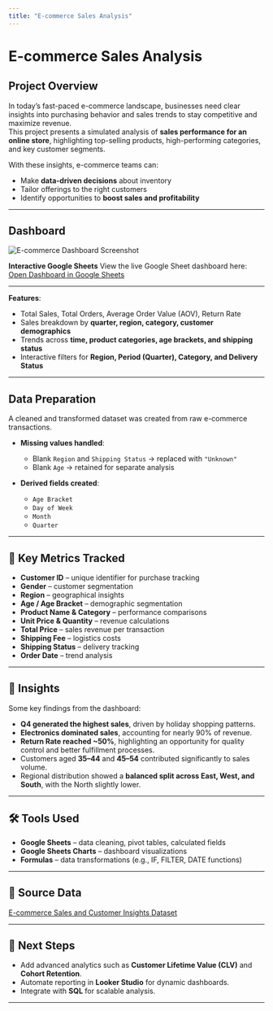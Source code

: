 ```yaml
---
title: "E-commerce Sales Analysis"
---
```


# E-commerce Sales Analysis

## Project Overview
In today’s fast-paced e-commerce landscape, businesses need clear insights into purchasing behavior and sales trends to stay competitive and maximize revenue.  
This project presents a simulated analysis of **sales performance for an online store**, highlighting top-selling products, high-performing categories, and key customer segments.  

With these insights, e-commerce teams can:
- Make **data-driven decisions** about inventory  
- Tailor offerings to the right customers  
- Identify opportunities to **boost sales and profitability**  

---

## Dashboard
![E-commerce Dashboard Screenshot](./dashboard.jpeg)  

**Interactive Google Sheets**
View the live Google Sheet dashboard here:  
[Open Dashboard in Google Sheets](https://docs.google.com/spreadsheets/d/10rubzJVFPSoYWgZBLaB9XAg144oszKXX2VnCMkMYYx4/edit?usp=drivesdk)

---

**Features**:
- Total Sales, Total Orders, Average Order Value (AOV), Return Rate  
- Sales breakdown by **quarter, region, category, customer demographics**  
- Trends across **time, product categories, age brackets, and shipping status**  
- Interactive filters for **Region, Period (Quarter), Category, and Delivery Status**  

---

## Data Preparation
A cleaned and transformed dataset was created from raw e-commerce transactions.  

- **Missing values handled**:  
  - Blank `Region` and `Shipping Status` → replaced with `"Unknown"`  
  - Blank `Age` → retained for separate analysis  

- **Derived fields created**:  
  - `Age Bracket`  
  - `Day of Week`  
  - `Month`  
  - `Quarter`  

---

## 📑 Key Metrics Tracked
- **Customer ID** – unique identifier for purchase tracking  
- **Gender** – customer segmentation  
- **Region** – geographical insights  
- **Age / Age Bracket** – demographic segmentation  
- **Product Name & Category** – performance comparisons  
- **Unit Price & Quantity** – revenue calculations  
- **Total Price** – sales revenue per transaction  
- **Shipping Fee** – logistics costs  
- **Shipping Status** – delivery tracking  
- **Order Date** – trend analysis  

---

## 🔎 Insights
Some key findings from the dashboard:  
- **Q4 generated the highest sales**, driven by holiday shopping patterns.  
- **Electronics dominated sales**, accounting for nearly 90% of revenue.  
- **Return Rate reached ~50%**, highlighting an opportunity for quality control and better fulfillment processes.  
- Customers aged **35–44** and **45–54** contributed significantly to sales volume.  
- Regional distribution showed a **balanced split across East, West, and South**, with the North slightly lower.  

---

## 🛠️ Tools Used
- **Google Sheets** – data cleaning, pivot tables, calculated fields  
- **Google Sheets Charts** – dashboard visualizations  
- **Formulas** – data transformations (e.g., IF, FILTER, DATE functions)  

---

## 📂 Source Data
[E-commerce Sales and Customer Insights Dataset](https://www.kaggle.com/datasets/refiaozturk/e-commerce-sales)  

---

## 🚀 Next Steps
- Add advanced analytics such as **Customer Lifetime Value (CLV)** and **Cohort Retention**.  
- Automate reporting in **Looker Studio** for dynamic dashboards.  
- Integrate with **SQL** for scalable analysis.  

---
